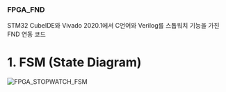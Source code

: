 ### FPGA_FND
STM32 CubeIDE와 Vivado 2020.1에서 C언어와 Verilog를 스톱워치 기능을 가진 FND 연동 코드

# 1. FSM (State Diagram)
![FPGA_STOPWATCH_FSM](https://user-images.githubusercontent.com/114629562/194760680-8e2d5df1-eb0b-4e60-8973-32b4a9eb583e.PNG)
